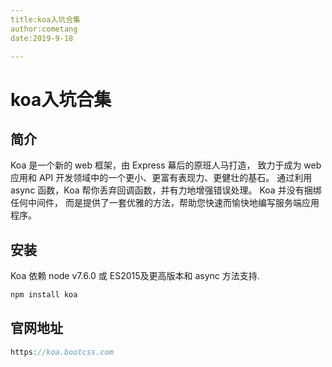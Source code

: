 ```yaml
--- 
title:koa入坑合集
author:cometang
date:2019-9-18

---
```


# koa入坑合集

## 简介

Koa 是一个新的 web 框架，由 Express 幕后的原班人马打造， 致力于成为 web 应用和 API 开发领域中的一个更小、更富有表现力、更健壮的基石。 通过利用 async 函数，Koa 帮你丢弃回调函数，并有力地增强错误处理。 Koa 并没有捆绑任何中间件， 而是提供了一套优雅的方法，帮助您快速而愉快地编写服务端应用程序。


## 安装
Koa 依赖 node v7.6.0 或 ES2015及更高版本和 async 方法支持.
```javascript
npm install koa
```

## 官网地址

```javascript
https://koa.bootcss.com
```
